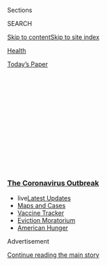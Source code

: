 <div id="app">

<div>

<div>

<div>

<div class="NYTAppHideMasthead css-1q2w90k e1suatyy0">

<div class="section css-ui9rw0 e1suatyy2">

<div class="css-eph4ug er09x8g0">

<div class="css-6n7j50">

</div>

<span class="css-1dv1kvn">Sections</span>

<div class="css-10488qs">

<span class="css-1dv1kvn">SEARCH</span>

</div>

[Skip to content](#site-content)[Skip to site
index](#site-index)

</div>

<div id="masthead-section-label" class="css-1wr3we4 eaxe0e00">

[Health](https://www.nytimes3xbfgragh.onion/section/health)

</div>

<div class="css-10698na e1huz5gh0">

</div>

</div>

<div id="masthead-bar-one" class="section hasLinks css-15hmgas e1csuq9d3">

<div class="css-uqyvli e1csuq9d0">

</div>

<div class="css-1uqjmks e1csuq9d1">

</div>

<div class="css-9e9ivx">

[](https://myaccount.nytimes3xbfgragh.onion/auth/login?response_type=cookie&client_id=vi)

</div>

<div class="css-1bvtpon e1csuq9d2">

[Today’s
Paper](https://www.nytimes3xbfgragh.onion/section/todayspaper)

</div>

</div>

</div>

</div>

<div data-aria-hidden="false">

<div id="site-content" data-role="main">

<div>

<div class="css-1aor85t" style="opacity:0.000000001;z-index:-1;visibility:hidden">

<div class="css-1hqnpie">

<div class="css-epjblv">

<span class="css-17xtcya">[Health](/section/health)</span><span class="css-x15j1o">|</span><span class="css-fwqvlz">Scientists
Question Medical Data Used in Second Coronavirus
Study</span>

</div>

<div class="css-k008qs">

<div class="css-1iwv8en">

<span class="css-18z7m18"></span>

<div>

</div>

</div>

<span class="css-1n6z4y">https://nyti.ms/3gLi6lW</span>

<div class="css-1705lsu">

<div class="css-4xjgmj">

<div class="css-4skfbu" data-role="toolbar" data-aria-label="Social Media Share buttons, Save button, and Comments Panel with current comment count" data-testid="share-tools">

  - 
  - 
  - 
  - 
    
    <div class="css-6n7j50">
    
    </div>

  - 

</div>

</div>

</div>

</div>

</div>

</div>

<div class="css-13pd83m">

<div class="css-l9svim">

### [<span class="css-pa1jbp"><span class="css-1rxm0ex">The Coronavirus</span><span class="css-1rxm0ex"> Outbreak</span></span>](https://www.nytimes3xbfgragh.onion/news-event/coronavirus?name=styln-coronavirus-national&region=TOP_BANNER&block=storyline_menu_recirc&action=click&pgtype=Article&impression_id=bb6df570-f1e2-11ea-a641-3789e99198fa&variant=undefined)

  - <span class="css-ousu42"><span class="css-12clwdu">live</span>[Latest
    Updates](https://www.nytimes3xbfgragh.onion/2020/09/08/world/covid-19-coronavirus.html?name=styln-coronavirus-national&region=TOP_BANNER&block=storyline_menu_recirc&action=click&pgtype=Article&impression_id=bb6df571-f1e2-11ea-a641-3789e99198fa&variant=undefined)</span>
  - <span class="css-ousu42">[Maps and
    Cases](https://www.nytimes3xbfgragh.onion/interactive/2020/us/coronavirus-us-cases.html?name=styln-coronavirus-national&region=TOP_BANNER&block=storyline_menu_recirc&action=click&pgtype=Article&impression_id=bb6df572-f1e2-11ea-a641-3789e99198fa&variant=undefined)</span>
  - <span class="css-ousu42">[Vaccine
    Tracker](https://www.nytimes3xbfgragh.onion/interactive/2020/science/coronavirus-vaccine-tracker.html?name=styln-coronavirus-national&region=TOP_BANNER&block=storyline_menu_recirc&action=click&pgtype=Article&impression_id=bb6df573-f1e2-11ea-a641-3789e99198fa&variant=undefined)</span>
  - <span class="css-ousu42">[Eviction
    Moratorium](https://www.nytimes3xbfgragh.onion/2020/09/02/your-money/eviction-moratorium-covid.html?name=styln-coronavirus-national&region=TOP_BANNER&block=storyline_menu_recirc&action=click&pgtype=Article&impression_id=bb6e1c80-f1e2-11ea-a641-3789e99198fa&variant=undefined)</span>
  - <span class="css-ousu42">[American
    Hunger](https://www.nytimes3xbfgragh.onion/interactive/2020/09/02/magazine/food-insecurity-hunger-us.html?name=styln-coronavirus-national&region=TOP_BANNER&block=storyline_menu_recirc&action=click&pgtype=Article&impression_id=bb6e1c81-f1e2-11ea-a641-3789e99198fa&variant=undefined)</span>

</div>

</div>

<div id="top-wrapper" class="css-1sy8kpn">

<div id="top-slug" class="css-l9onyx">

Advertisement

</div>

[Continue reading the main
story](#after-top)

<div class="ad top-wrapper" style="text-align:center;height:100%;display:block;min-height:250px">

<div id="top" class="place-ad" data-position="top" data-size-key="top">

</div>

</div>

<div id="after-top">

</div>

</div>

<div>

<div id="sponsor-wrapper" class="css-1hyfx7x">

<div id="sponsor-slug" class="css-19vbshk">

Supported by

</div>

[Continue reading the main
story](#after-sponsor)

<div id="sponsor" class="ad sponsor-wrapper" style="text-align:center;height:100%;display:block">

</div>

<div id="after-sponsor">

</div>

</div>

<div class="css-186x18t">

</div>

<div class="css-1vkm6nb ehdk2mb0">

# Scientists Question Medical Data Used in Second Coronavirus Study

</div>

Medical records from a little-known company were used in two studies
published in major journals. The New England Journal of Medicine has
asked to see the data.

<div class="css-79elbk" data-testid="photoviewer-wrapper">

<div class="css-z3e15g" data-testid="photoviewer-wrapper-hidden">

</div>

<div class="css-1a48zt4 ehw59r15" data-testid="photoviewer-children">

![<span class="css-16f3y1r e13ogyst0" data-aria-hidden="true">One of the
studies published last month, about the malaria drug hydroxychloroquine,
appeared in the Lancet journal and had tremendous impact, halting
clinical trials of other malaria
drugs.</span><span class="css-cnj6d5 e1z0qqy90" itemprop="copyrightHolder"><span class="css-1ly73wi e1tej78p0">Credit...</span><span><span>George
Frey/Reuters</span></span></span>](https://static01.graylady3jvrrxbe.onion/images/2020/06/02/science/02VIRUS-STUDIES1/merlin_173036757_fe7f8f0e-a8c3-4109-b85f-828bc5724b4e-articleLarge.jpg?quality=75&auto=webp&disable=upscale)

</div>

</div>

<div class="css-18e8msd">

<div class="css-vp77d3 epjyd6m0">

<div class="css-hus3qt ey68jwv0" data-aria-hidden="true">

[![Roni Caryn
Rabin](https://static01.graylady3jvrrxbe.onion/images/2018/02/20/multimedia/author-roni-caryn-rabin/author-roni-caryn-rabin-thumbLarge-v3.png
"Roni Caryn Rabin")](https://www.nytimes3xbfgragh.onion/by/roni-caryn-rabin)

</div>

<div class="css-1baulvz">

By [<span class="css-1baulvz last-byline" itemprop="name">Roni Caryn
Rabin</span>](https://www.nytimes3xbfgragh.onion/by/roni-caryn-rabin)

</div>

</div>

  - 
    
    <div class="css-ld3wwf e16638kd2">
    
    June 2,
    2020
    
    </div>

  - 
    
    <div class="css-4xjgmj">
    
    <div class="css-d8bdto" data-role="toolbar" data-aria-label="Social Media Share buttons, Save button, and Comments Panel with current comment count" data-testid="share-tools">
    
      - 
      - 
      - 
      - 
        
        <div class="css-6n7j50">
        
        </div>
    
      - 
    
    </div>
    
    </div>

</div>

</div>

<div class="section meteredContent css-1r7ky0e" name="articleBody" itemprop="articleBody">

<div class="css-1fanzo5 StoryBodyCompanionColumn">

<div class="css-53u6y8">

Since the outbreak began, researchers have rushed to publish new
findings about the coronavirus spreading swiftly through the world. On
Tuesday, for the second time in recent days, a group of clinicians and
researchers has questioned the data used in studies in two prominent
medical journals.

A group of scientists who raised questions last week about a study in
The Lancet about the use of antimalarial drugs in coronavirus patients
have now objected to another paper about blood pressure medicines in the
New England Journal of Medicine, which was published by some of the same
authors and relied on the same data registry.

Moments after their open letter was posted online Tuesday morning, the
editors of the N.E.J.M. posted an [“expression of
concern”](https://www.nejm.org/doi/full/10.1056/NEJMe2020822) about
the paper, and said they had asked the paper’s authors to provide
evidence that the data are reliable.

The Lancet followed later in the day with a statement about its own
concerns regarding the malarial drugs paper, saying that the editors
have commissioned an independent audit of the data.

</div>

</div>

<div class="css-1fanzo5 StoryBodyCompanionColumn">

<div class="css-53u6y8">

Both of the studies relied on an analysis of patient outcomes from a
private database run by a company called Surgisphere, which says it has
granular information about nearly 100,000 Covid-19 patients from 1,200
hospitals and other health facilities on six continents. Many health
care data experts say they knew nothing about its existence until
recently.

Both papers were published in May within a few weeks of each other in
highly respected medical journals that subject studies to peer review
before publication. Both had considerable impact, halting clinical
trials of malaria drugs around the world and providing reassurance about
the risks of blood pressure medications taken by millions of patients.

But scientists have not seen the large data set that Surgisphere says it
has built, and questions about its provenance are rising in scientific
circles.

<div id="NYT_MAIN_CONTENT_1_REGION" class="css-9tf9ac">

<div>

<div id="styln-covid-updates-world" class="section interactive-content interactive-size-medium css-1ftcdic">

<div class="css-17ih8de interactive-body">

<div id="styln-briefing-block" data-asset-id="QXJ0aWNsZTpueXQ6Ly9hcnRpY2xlLzczNDIwODc0LTQ1NGYtNTQ4Ny1hYzExLTM0Mzg2ODUxZDI3ZA==">

<div class="briefing-block-header-section">

# [Latest Updates: The Coronavirus Outbreak](https://www.nytimes3xbfgragh.onion/2020/09/08/world/covid-19-coronavirus.html?action=click&pgtype=Article&state=default&region=MAIN_CONTENT_1&context=storylines_live_updates)

<div class="briefing-block-ts">

Updated 2020-09-08T14:35:26.206Z

</div>

</div>

  - [Senate Republicans plan to move forward with a scaled-back stimulus
    package.](https://www.nytimes3xbfgragh.onion/2020/09/08/world/covid-19-coronavirus.html?action=click&pgtype=Article&state=default&region=MAIN_CONTENT_1&context=storylines_live_updates#link-547feae1)
  - [Nine drugmakers pledge to thoroughly vet any coronavirus
    vaccine.](https://www.nytimes3xbfgragh.onion/2020/09/08/world/covid-19-coronavirus.html?action=click&pgtype=Article&state=default&region=MAIN_CONTENT_1&context=storylines_live_updates#link-679303d7)
  - [‘The lockdown killed my father’: Farmer suicides add to India’s
    virus
    misery.](https://www.nytimes3xbfgragh.onion/2020/09/08/world/covid-19-coronavirus.html?action=click&pgtype=Article&state=default&region=MAIN_CONTENT_1&context=storylines_live_updates#link-1c973131)

<div class="briefing-block-footer">

<div class="briefing-block-footer-meta">

[See more
updates](https://www.nytimes3xbfgragh.onion/2020/09/08/world/covid-19-coronavirus.html?action=click&pgtype=Article&state=default&region=MAIN_CONTENT_1&context=storylines_live_updates)

</div>

<div class="briefing-block-briefinglinks">

<span>More live coverage:</span>
[Markets](https://www.nytimes3xbfgragh.onion/live/2020/09/08/business/stock-market-today-coronavirus?action=click&pgtype=Article&state=default&region=MAIN_CONTENT_1&context=storylines_live_updates)

</div>

</div>

</div>

</div>

</div>

</div>

</div>

In the open letter to the authors of the N.E.J.M. paper and to the
journal’s editor, Dr. Eric J. Rubin, more than 100 clinicians,
researchers and statisticians [demanded more detailed information about
the patient data](https://zenodo.org/record/3873178#.XtZkDxNKjOS) that
served as the basis of the study, and called for independent validation
of the work by a third party.

The study was said to analyze 8,910 Covid-19 patients hospitalized
through mid-March at 169 medical centers in Asia, Europe and North
America. The authors concluded that cardiovascular disease increased
their risk of dying.

</div>

</div>

<div class="css-1fanzo5 StoryBodyCompanionColumn">

<div class="css-53u6y8">

But the paper also appeared to put to rest any concerns that people with
high blood pressure might have about taking drugs called ACE inhibitors:
Some people had wondered whether the drugs were playing a role in
exacerbating the illness.

Instead, the patients taking these drugs were more likely to survive
than those who were not, the authors said. (Other studies have also
reported that [blood pressure drugs do not make people more
susceptible](https://www.nytimes3xbfgragh.onion/2020/05/01/health/blood-pressure-drugs-coronavirus.html)
to infection with the coronavirus, and do not increase the risk of more
severe illness.)

In the paper published in The Lancet, the authors said they had analyzed
data gathered from 671 hospitals on six continents that shared granular
medical information about nearly 15,000 patients who had received the
antimalarial drugs and 81,000 who had not, while shielding their
identities.

The papers concluded that use of chloroquine and hydroxychloroquine may
have increased the risk of death in these patients.

<div id="NYT_MAIN_CONTENT_2_REGION" class="css-9tf9ac">

<div>

</div>

</div>

The first author on both of the papers is Dr. Mandeep R. Mehra, a
cardiovascular specialist and professor at Harvard Medical School. The
second author is Dr. Sapan S. Desai, the owner and founder of
Surgisphere.

</div>

</div>

<div class="css-79elbk" data-testid="photoviewer-wrapper">

<div class="css-z3e15g" data-testid="photoviewer-wrapper-hidden">

</div>

<div class="css-1a48zt4 ehw59r15" data-testid="photoviewer-children">

![<span class="css-16f3y1r e13ogyst0" data-aria-hidden="true">A screen
shot from Surgisphere’s website, which advertised a response to
criticism of its paper in The
Lancet.</span>](https://static01.graylady3jvrrxbe.onion/images/2020/06/02/science/02VIRUS-STUDIES2/02VIRUS-STUDIES2-articleLarge.jpg?quality=75&auto=webp&disable=upscale)

</div>

</div>

<div class="css-1fanzo5 StoryBodyCompanionColumn">

<div class="css-53u6y8">

On Tuesday morning, Dr. Desai, who has vigorously defended both the
studies and his database, said he and his co-authors on The Lancet study
have agreed to a voluntary third-party audit done in collaboration with
the journal.

</div>

</div>

<div class="css-1fanzo5 StoryBodyCompanionColumn">

<div class="css-53u6y8">

He also said he was arranging the terms of a nondisclosure agreement
that would allow the editors of the N.E.J.M. to see the data they had
requested.

Dr. Desai had previously said that his contractual agreements with
hospitals prevented him from disclosing any hospital-level patient data,
even though it was anonymized. “Surgisphere stands behind the integrity
of our studies and our scientific researchers, clinical partners and
data analysts,” he said in a statement.

In their letter to the N.E.J.M., critics of the work wrote: “Serious,
and as yet unanswered, concerns have been raised about the integrity and
provenance of these
data.”

<div id="NYT_MAIN_CONTENT_3_REGION" class="css-9tf9ac">

<div>

<div id="styln-prism-freeform-1594220623585" class="section interactive-content interactive-size-medium css-1ftcdic">

<div class="css-17ih8de interactive-body">

<div id="prism-freeform-block-62914" class="css-19mumt8" data-role="complementary" data-storyline="The Coronavirus Outbreak" data-truncated="true" tabindex="0">

<div class="css-a8d9oz">

<div class="css-eb027h">

[](https://www.nytimes3xbfgragh.onion/news-event/coronavirus?action=click&pgtype=Article&state=default&region=MAIN_CONTENT_3&context=storylines_faq)

### The Coronavirus Outbreak ›

#### Frequently Asked Questions

Updated September 4, 2020

  - #### What are the symptoms of coronavirus?
    
      - In the beginning, the coronavirus [seemed like it was primarily
        a respiratory
        illness](https://www.nytimes3xbfgragh.onion/article/coronavirus-facts-history.html?action=click&pgtype=Article&state=default&region=MAIN_CONTENT_3&context=storylines_faq#link-6817bab5) —
        many patients had fever and chills, were weak and tired, and
        coughed a lot, though some people don’t show many symptoms at
        all. Those who seemed sickest had pneumonia or acute respiratory
        distress syndrome and received supplemental oxygen. By now,
        doctors have identified many more symptoms and syndromes. In
        April, [the C.D.C. added to the list of early
        signs](https://www.nytimes3xbfgragh.onion/2020/04/27/health/coronavirus-symptoms-cdc.html?action=click&pgtype=Article&state=default&region=MAIN_CONTENT_3&context=storylines_faq) sore
        throat, fever, chills and muscle aches. Gastrointestinal upset,
        such as diarrhea and nausea, has also been observed. Another
        telltale sign of infection may be a sudden, profound diminution
        of one’s [sense of smell and
        taste.](https://www.nytimes3xbfgragh.onion/2020/03/22/health/coronavirus-symptoms-smell-taste.html?action=click&pgtype=Article&state=default&region=MAIN_CONTENT_3&context=storylines_faq) Teenagers
        and young adults in some cases have developed painful red and
        purple lesions on their fingers and toes — nicknamed “Covid toe”
        — but few other serious symptoms.

  - #### Why is it safer to spend time together outside?
    
      - [Outdoor
        gatherings](https://www.nytimes3xbfgragh.onion/2020/05/15/us/coronavirus-what-to-do-outside.html?action=click&pgtype=Article&state=default&region=MAIN_CONTENT_3&context=storylines_faq) lower
        risk because wind disperses viral droplets, and sunlight can
        kill some of the virus. Open spaces prevent the virus from
        building up in concentrated amounts and being inhaled, which can
        happen when infected people exhale in a confined space for long
        stretches of time, said Dr. Julian W. Tang, a virologist at the
        University of Leicester.

  - #### Why does standing six feet away from others help?
    
      - The coronavirus spreads primarily through droplets from your
        mouth and nose, especially when you cough or sneeze. The C.D.C.,
        one of the organizations using that measure, [bases its
        recommendation of six
        feet](https://www.nytimes3xbfgragh.onion/2020/04/14/health/coronavirus-six-feet.html?action=click&pgtype=Article&state=default&region=MAIN_CONTENT_3&context=storylines_faq) on
        the idea that most large droplets that people expel when they
        cough or sneeze will fall to the ground within six feet. But six
        feet has never been a magic number that guarantees complete
        protection. Sneezes, for instance, can launch droplets a lot
        farther than six feet, [according to a recent
        study](https://jamanetwork.com/journals/jama/fullarticle/2763852).
        It's a rule of thumb: You should be safest standing six feet
        apart outside, especially when it's windy. But keep a mask on at
        all times, even when you think you’re far enough apart.

  - #### I have antibodies. Am I now immune?
    
      - As of right now,[ that seems likely, for at least several
        months.](https://www.nytimes3xbfgragh.onion/2020/07/22/health/covid-antibodies-herd-immunity.html?action=click&pgtype=Article&state=default&region=MAIN_CONTENT_3&context=storylines_faq) There
        have been frightening accounts of people suffering what seems to
        be a second bout of Covid-19. But experts say these patients may
        have a drawn-out course of infection, with the virus taking a
        slow toll weeks to months after initial exposure. People
        infected with the coronavirus typically
        [produce](https://www.nature.com/articles/s41586-020-2456-9) immune
        molecules called antibodies, which are [protective proteins made
        in response to an
        infection](https://www.nytimes3xbfgragh.onion/2020/05/07/health/coronavirus-antibody-prevalence.html?action=click&pgtype=Article&state=default&region=MAIN_CONTENT_3&context=storylines_faq)[.
        These antibodies
        may](https://www.nytimes3xbfgragh.onion/2020/05/07/health/coronavirus-antibody-prevalence.html?action=click&pgtype=Article&state=default&region=MAIN_CONTENT_3&context=storylines_faq) last
        in the body [only two to three
        months](https://www.nature.com/articles/s41591-020-0965-6),
        which may seem worrisome, but that’s perfectly normal after an
        acute infection subsides, said Dr. Michael Mina, an immunologist
        at Harvard University. It may be possible to get the coronavirus
        again, but it’s highly unlikely that it would be possible in a
        short window of time from initial infection or make people
        sicker the second time.

  - #### What are my rights if I am worried about going back to work?
    
      - Employers have to provide [a safe
        workplace](https://www.osha.gov/SLTC/covid-19/standards.html) with
        policies that protect everyone equally. [And if one of your
        co-workers tests positive for the coronavirus, the
        C.D.C.](https://www.nytimes3xbfgragh.onion/article/coronavirus-money-unemployment.html?action=click&pgtype=Article&state=default&region=MAIN_CONTENT_3&context=storylines_faq) has
        said that [employers should tell their
        employees](https://www.cdc.gov/coronavirus/2019-ncov/community/guidance-business-response.html) --
        without giving you the sick employee’s name -- that they may
        have been exposed to the
virus.

<div id="styln-survey-component-62914" class="styln-survey-component" data-surveyname="faq" data-surveystoryline="coronavirus">

</div>

</div>

<div class="css-6mllg9">

</div>

<div class="css-pmm6ed">

<span class="css-5gimkt"></span>

</div>

</div>

</div>

</div>

</div>

</div>

</div>

The letter points out “major inconsistencies” between the number of
coronavirus cases recorded in some countries during the study period and
the number of patient outcomes reported by the researchers over the same
period.

In particular, they said, it is “difficult to reconcile” the Surgisphere
data from the United Kingdom with government reports. The paper reported
on 706 patients hospitalized with confirmed Covid-19 in just seven of
the U.K.’s 1,257 National Health Service hospitals.

Yet a high proportion of coronavirus patients hospitalized in the U.K.
early on were in London, and no London borough or hospital had more than
100 confirmed cases by March 16, the critics said.

“The numbers from Turkey also appear incorrect,” the letter says, adding
that the first Covid-19 case in Turkey was diagnosed at Istanbul Faculty
of Medicine on March 9, and the hospital did not see another case until
March 16.

</div>

</div>

<div class="css-1fanzo5 StoryBodyCompanionColumn">

<div class="css-53u6y8">

By March 18, the Turkish Ministry of Health reported a total of 191
confirmed cases, yet Surgisphere reported data on 346 Covid-19 patients
admitted by March 15 to just three Turkish hospitals.

***\[*[*Like the Science Times page on
Facebook.*](http://on.fb.me/1paTQ1h)** ****** *| Sign up for the*
**[*Science Times newsletter.*](http://nyti.ms/1MbHaRU)*\]***

Many of the scientists who first raised concerns about the database are
involved in clinical trials of chloroquine and hydroxychloroquine, and
they were forced to pause the studies for safety reviews after The
Lancet study was published.

James Watson, a senior scientist with MORU Tropical Health Network, said
his unit had to immediately suspend work on a large randomized clinical
trial to see if chloroquine or hydroxychloroquine can protect health
care workers exposed on the job to the coronavirus from infection.

“I saw very quickly this paper didn’t hold up to much scrutiny at all,”
he said. “We started wondering, ‘Who’s been collecting this data, and
where did it come from?’ We were quite surprised to see a global study
with only four authors listed and no acknowledgment of anyone else.”

The scientists then turned their attention to the paper about
cardiovascular disease and blood pressure drugs that had been published
in the N.E.J.M. on May 1. “We immediately thought, ‘If there’s something
wrong with the database, it’s going to affect both publications,’” he
said.

David Glidden, a professor of biostatistics at University of California,
San Francisco, who reads all new publications about Covid-19 antiviral
therapies as a member of a National Institutes of Health clinical
guidelines panel, said he was immediately struck by the vagueness of the
descriptions in both papers.

There is a frenzy to publish research, he added: “Medical journals often
feel pressure to be relevant and to be carrying the story that’s going
to be talked about, and I think they need to be responsive to the
urgency of this pandemic but also to maintain their standards, which
require caution.”

</div>

</div>

<div>

</div>

</div>

<div>

</div>

<div>

</div>

<div>

</div>

<div>

<div id="bottom-wrapper" class="css-1ede5it">

<div id="bottom-slug" class="css-l9onyx">

Advertisement

</div>

[Continue reading the main
story](#after-bottom)

<div id="bottom" class="ad bottom-wrapper" style="text-align:center;height:100%;display:block;min-height:90px">

</div>

<div id="after-bottom">

</div>

</div>

</div>

</div>

</div>

## Site Index

<div>

</div>

## Site Information Navigation

  - [© <span>2020</span> <span>The New York Times
    Company</span>](https://help.nytimes3xbfgragh.onion/hc/en-us/articles/115014792127-Copyright-notice)

<!-- end list -->

  - [NYTCo](https://www.nytco.com/)
  - [Contact
    Us](https://help.nytimes3xbfgragh.onion/hc/en-us/articles/115015385887-Contact-Us)
  - [Work with us](https://www.nytco.com/careers/)
  - [Advertise](https://nytmediakit.com/)
  - [T Brand Studio](http://www.tbrandstudio.com/)
  - [Your Ad
    Choices](https://www.nytimes3xbfgragh.onion/privacy/cookie-policy#how-do-i-manage-trackers)
  - [Privacy](https://www.nytimes3xbfgragh.onion/privacy)
  - [Terms of
    Service](https://help.nytimes3xbfgragh.onion/hc/en-us/articles/115014893428-Terms-of-service)
  - [Terms of
    Sale](https://help.nytimes3xbfgragh.onion/hc/en-us/articles/115014893968-Terms-of-sale)
  - [Site
    Map](https://spiderbites.nytimes3xbfgragh.onion)
  - [Help](https://help.nytimes3xbfgragh.onion/hc/en-us)
  - [Subscriptions](https://www.nytimes3xbfgragh.onion/subscription?campaignId=37WXW)

</div>

</div>

</div>

</div>
